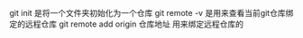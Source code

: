 git init  是将一个文件夹初始化为一个仓库
git remote -v   是用来查看当前git仓库绑定的远程仓库
git remote add origin 仓库地址    用来绑定远程仓库的